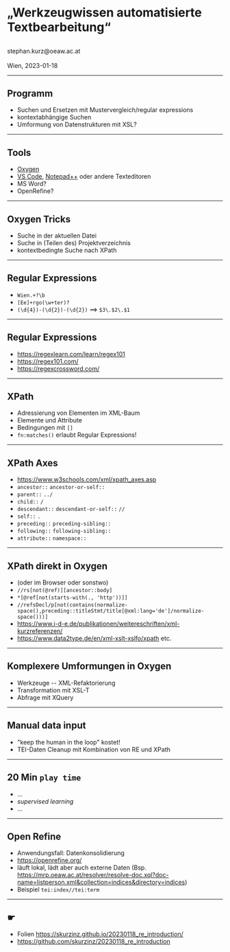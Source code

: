 # „Werkzeugwissen automatisierte Textbearbeitung“

## 

<div id="top-right">
</div>

<div id="bottom-left">
stephan.kurz@oeaw.ac.at
</div>

<div id="bottom-right">
<https://skurzinz.github.io/20230118_re_introduction/><br/>
Wien, 2023-01-18
</div>

---

## Programm 

* Suchen und Ersetzen mit Mustervergleich/regular expressions
* kontextabhängige Suchen
* Umformung von Datenstrukturen mit XSL? 

---

## Tools 

* [Oxygen](https://oxygenxml.com)
* [VS Code](https://code.visualstudio.com/), [Notepad++](https://notepad-plus-plus.org/) oder andere Texteditoren
* MS Word? 
* OpenRefine? 

---

## Oxygen Tricks

* Suche in der aktuellen Datei
* Suche in (Teilen des) Projektverzeichnis
* kontextbedingte Suche nach XPath

---

## Regular Expressions

* `Wien.+?\b` 
* `[Ee]+rgo(\w+ter)?`
* `(\d{4})-(\d{2})-(\d{2})` ==> `$3\.$2\.$1`

---

## Regular Expressions

* <https://regexlearn.com/learn/regex101>
* <https://regex101.com/>
* <https://regexcrossword.com/>

---

## XPath 

* Adressierung von Elementen im XML-Baum
* Elemente und Attribute
* Bedingungen mit `[]`
* `fn:matches()` erlaubt Regular Expressions!


---

## XPath Axes

* <https://www.w3schools.com/xml/xpath_axes.asp>
* `ancestor::` `ancestor-or-self::`
* `parent::` `../`
* `child::` `/`
* `descendant::` `descendant-or-self::` `//`
* `self::` `.`
* `preceding::` `preceding-sibling::`
* `following::` `following-sibling::`
* `attribute::` `namespace::`


---

## XPath direkt in Oxygen

* (oder im Browser oder sonstwo)
* `//rs[not(@ref)][ancestor::body]`
* `*[@ref[not(starts-with(., 'http'))]]`
* `//refsDecl/p[not(contains(normalize-space(),preceding::titleStmt/title[@xml:lang='de']/normalize-space()))]`
* <https://www.i-d-e.de/publikationen/weitereschriften/xml-kurzreferenzen/>
* <https://www.data2type.de/en/xml-xslt-xslfo/xpath> etc.


--- 


## Komplexere Umformungen in Oxygen

* Werkzeuge -- XML-Refaktorierung
* Transformation mit XSL-T 
* Abfrage mit XQuery


---

## Manual data input 

* "keep the human in the loop" kostet! 
* TEI-Daten Cleanup mit Kombination von RE und XPath

---

## 20 Min `play time`

* …
* *supervised learning*
* …


--- 

## Open Refine

* Anwendungsfall: Datenkonsolidierung
* <https://openrefine.org/>
* läuft lokal, lädt aber auch externe Daten (Bsp. https://mrp.oeaw.ac.at/resolver/resolve-doc.xql?doc-name=listperson.xml&collection=indices&directory=indices)
* Beispiel `tei:index//tei:term`

---

## ☛

* Folien https://skurzinz.github.io/20230118_re_introduction/
* <https://github.com/skurzinz/20230118_re_introduction>
